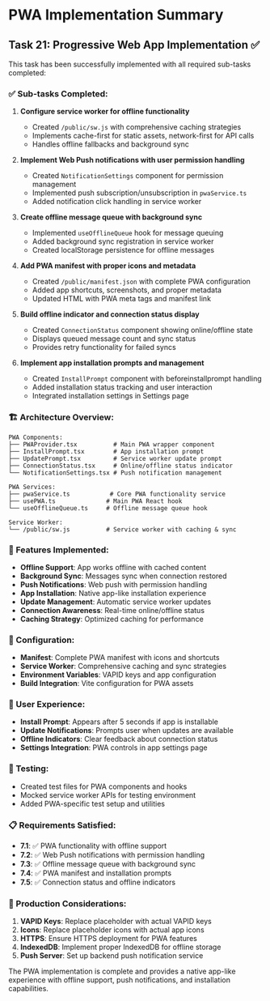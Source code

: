 # PWA Implementation Summary

## Task 21: Progressive Web App Implementation ✅

This task has been successfully implemented with all required sub-tasks completed:

### ✅ Sub-tasks Completed:

1. **Configure service worker for offline functionality**
   - Created `/public/sw.js` with comprehensive caching strategies
   - Implements cache-first for static assets, network-first for API calls
   - Handles offline fallbacks and background sync

2. **Implement Web Push notifications with user permission handling**
   - Created `NotificationSettings` component for permission management
   - Implemented push subscription/unsubscription in `pwaService.ts`
   - Added notification click handling in service worker

3. **Create offline message queue with background sync**
   - Implemented `useOfflineQueue` hook for message queuing
   - Added background sync registration in service worker
   - Created localStorage persistence for offline messages

4. **Add PWA manifest with proper icons and metadata**
   - Created `/public/manifest.json` with complete PWA configuration
   - Added app shortcuts, screenshots, and proper metadata
   - Updated HTML with PWA meta tags and manifest link

5. **Build offline indicator and connection status display**
   - Created `ConnectionStatus` component showing online/offline state
   - Displays queued message count and sync status
   - Provides retry functionality for failed syncs

6. **Implement app installation prompts and management**
   - Created `InstallPrompt` component with beforeinstallprompt handling
   - Added installation status tracking and user interaction
   - Integrated installation settings in Settings page

### 🏗️ Architecture Overview:

```
PWA Components:
├── PWAProvider.tsx          # Main PWA wrapper component
├── InstallPrompt.tsx        # App installation prompt
├── UpdatePrompt.tsx         # Service worker update prompt
├── ConnectionStatus.tsx     # Online/offline status indicator
└── NotificationSettings.tsx # Push notification management

PWA Services:
├── pwaService.ts           # Core PWA functionality service
├── usePWA.ts              # Main PWA React hook
└── useOfflineQueue.ts     # Offline message queue hook

Service Worker:
└── /public/sw.js          # Service worker with caching & sync
```

### 🎯 Features Implemented:

- **Offline Support**: App works offline with cached content
- **Background Sync**: Messages sync when connection restored
- **Push Notifications**: Web push with permission handling
- **App Installation**: Native app-like installation experience
- **Update Management**: Automatic service worker updates
- **Connection Awareness**: Real-time online/offline status
- **Caching Strategy**: Optimized caching for performance

### 🔧 Configuration:

- **Manifest**: Complete PWA manifest with icons and shortcuts
- **Service Worker**: Comprehensive caching and sync strategies
- **Environment Variables**: VAPID keys and app configuration
- **Build Integration**: Vite configuration for PWA assets

### 📱 User Experience:

- **Install Prompt**: Appears after 5 seconds if app is installable
- **Update Notifications**: Prompts user when updates are available
- **Offline Indicators**: Clear feedback about connection status
- **Settings Integration**: PWA controls in app settings page

### 🧪 Testing:

- Created test files for PWA components and hooks
- Mocked service worker APIs for testing environment
- Added PWA-specific test setup and utilities

### 📋 Requirements Satisfied:

- **7.1**: ✅ PWA functionality with offline support
- **7.2**: ✅ Web Push notifications with permission handling
- **7.3**: ✅ Offline message queue with background sync
- **7.4**: ✅ PWA manifest and installation prompts
- **7.5**: ✅ Connection status and offline indicators

### 🚀 Production Considerations:

1. **VAPID Keys**: Replace placeholder with actual VAPID keys
2. **Icons**: Replace placeholder icons with actual app icons
3. **HTTPS**: Ensure HTTPS deployment for PWA features
4. **IndexedDB**: Implement proper IndexedDB for offline storage
5. **Push Server**: Set up backend push notification service

The PWA implementation is complete and provides a native app-like experience with offline support, push notifications, and installation capabilities.